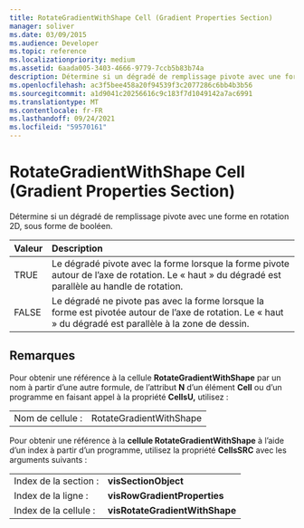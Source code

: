 ```yaml
---
title: RotateGradientWithShape Cell (Gradient Properties Section)
manager: soliver
ms.date: 03/09/2015
ms.audience: Developer
ms.topic: reference
ms.localizationpriority: medium
ms.assetid: 6aada005-3403-4666-9779-7ccb5b83b74a
description: Détermine si un dégradé de remplissage pivote avec une forme en rotation 2D, sous forme de booléen.
ms.openlocfilehash: ac3f5bee458a20f94539f3c2077286c6bb4b3b56
ms.sourcegitcommit: a1d9041c20256616c9c183f7d1049142a7ac6991
ms.translationtype: MT
ms.contentlocale: fr-FR
ms.lasthandoff: 09/24/2021
ms.locfileid: "59570161"
---
```

# <a name="rotategradientwithshape-cell-gradient-properties-section"></a>RotateGradientWithShape Cell (Gradient Properties Section)

Détermine si un dégradé de remplissage pivote avec une forme en rotation 2D, sous forme de booléen.
  
|**Valeur**|**Description**|
|:-----|:-----|
|TRUE  <br/> |Le dégradé pivote avec la forme lorsque la forme pivote autour de l’axe de rotation. Le « haut » du dégradé est parallèle au handle de rotation.  <br/> |
|FALSE  <br/> |Le dégradé ne pivote pas avec la forme lorsque la forme est pivotée autour de l’axe de rotation. Le « haut » du dégradé est parallèle à la zone de dessin.  <br/> |
   
## <a name="remarks"></a>Remarques

Pour obtenir une référence à la cellule **RotateGradientWithShape** par un nom à partir d’une autre formule, de l’attribut **N** d’un élément **Cell** ou d’un programme en faisant appel à la propriété **CellsU,** utilisez : 
  
|||
|:-----|:-----|
| Nom de cellule :  <br/> | RotateGradientWithShape  <br/> |
   
Pour obtenir une référence à la **cellule RotateGradientWithShape** à l’aide d’un index à partir d’un programme, utilisez la propriété **CellsSRC** avec les arguments suivants : 
  
|||
|:-----|:-----|
| Index de la section :  <br/> |**visSectionObject** <br/> |
| Index de la ligne :  <br/> |**visRowGradientProperties** <br/> |
| Index de la cellule :  <br/> |**visRotateGradientWithShape** <br/> |
   

